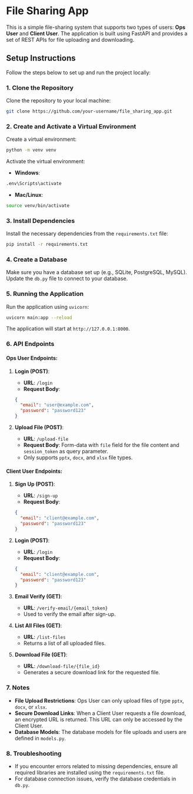 
# File Sharing App

This is a simple file-sharing system that supports two types of users: **Ops User** and **Client User**. The application is built using FastAPI and provides a set of REST APIs for file uploading and downloading.

## Setup Instructions

Follow the steps below to set up and run the project locally:

### 1. Clone the Repository

Clone the repository to your local machine:

```bash
git clone https://github.com/your-username/file_sharing_app.git
```

### 2. Create and Activate a Virtual Environment

Create a virtual environment:

```bash
python -m venv venv
```

Activate the virtual environment:

- **Windows**: 
```bash
.env\Scripts\activate
```

- **Mac/Linux**:
```bash
source venv/bin/activate
```

### 3. Install Dependencies

Install the necessary dependencies from the `requirements.txt` file:

```bash
pip install -r requirements.txt
```

### 4. Create a Database

Make sure you have a database set up (e.g., SQLite, PostgreSQL, MySQL). Update the `db.py` file to connect to your database.

### 5. Running the Application

Run the application using `uvicorn`:

```bash
uvicorn main:app --reload
```

The application will start at `http://127.0.0.1:8000`.

### 6. API Endpoints

#### **Ops User Endpoints:**

1. **Login (POST)**:
   - **URL**: `/login`
   - **Request Body**: 
   ```json
   {
     "email": "user@example.com",
     "password": "password123"
   }
   ```

2. **Upload File (POST)**:
   - **URL**: `/upload-file`
   - **Request Body**: Form-data with `file` field for the file content and `session_token` as query parameter.
   - Only supports `pptx`, `docx`, and `xlsx` file types.

#### **Client User Endpoints:**

1. **Sign Up (POST)**:
   - **URL**: `/sign-up`
   - **Request Body**: 
   ```json
   {
     "email": "client@example.com",
     "password": "password123"
   }
   ```

2. **Login (POST)**:
   - **URL**: `/login`
   - **Request Body**: 
   ```json
   {
     "email": "client@example.com",
     "password": "password123"
   }
   ```

3. **Email Verify (GET)**:
   - **URL**: `/verify-email/{email_token}`
   - Used to verify the email after sign-up.

4. **List All Files (GET)**:
   - **URL**: `/list-files`
   - Returns a list of all uploaded files.

5. **Download File (GET)**:
   - **URL**: `/download-file/{file_id}`
   - Generates a secure download link for the requested file.

### 7. Notes

- **File Upload Restrictions**: Ops User can only upload files of type `pptx`, `docx`, or `xlsx`.
- **Secure Download Links**: When a Client User requests a file download, an encrypted URL is returned. This URL can only be accessed by the Client User.
- **Database Models**: The database models for file uploads and users are defined in `models.py`. 

### 8. Troubleshooting

- If you encounter errors related to missing dependencies, ensure all required libraries are installed using the `requirements.txt` file.
- For database connection issues, verify the database credentials in `db.py`.

